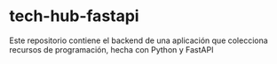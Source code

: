 # tech-hub-fastapi
Este repositorio contiene el backend de una aplicación que colecciona recursos de programación, hecha con Python y FastAPI
